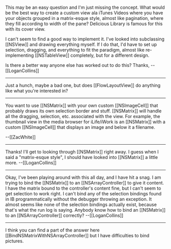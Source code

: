 This may be an easy question and I'm just missing the concept. What would be the best way to create a custom view ala iTunes Videos where you have your objects grouped in a matrix-esque style, almost like pagination, where they fill according to width of the pane? Delicious Library is famous for this with its cover view.

I can't seem to find a good way to implement it. I've looked into subclassing [[NSView]] and drawing everything myself. If I do that, I'd have to set up selection, dragging, and everything to fit the paradigm, almost like re-implementing [[NSTableView]] completely, but for a different design.

Is there a better way anyone else has worked out to do this? Thanks, --[[LoganCollins]]

----

Just a hunch, maybe a bad one, but does [[FlowLayoutView]] do anything like what you're interested in?

----

You want to use [[NSMatrix]] with your own custom [[NSImageCell]] that probably draws its own selection border and stuff. [[NSMatrix]] will handle all the dragging, selection, etc. associated with the view. For example, the thumbnail view in the media browser for iLife/iWork is an [[NSMatrix]] with a custom [[NSImageCell]] that displays an image and below it a filename.

--[[ZacWhite]]

----

Thanks! I'll get to looking through [[NSMatrix]] right away. I guess when I said a "matrix-esque style", I should have looked into [[NSMatrix]] a little more. --[[LoganCollins]]

----

Okay, I've been playing around with this all day, and I have hit a snag. I am trying to bind the [[NSMatrix]] to an [[NSArrayController]] to give it content. I have the matrix bound to the controller's content fine, but I can't seem to get selection to work right. I can't bind any of the selection bindings found in IB programmatically without the debugger throwing an exception. It almost seems like none of the selection bindings actually exist, because that's what the run log is saying. Anybody know how to bind an [[NSMatrix]] to an [[NSArrayController]] correctly? --[[LoganCollins]]

----

I think you can find a part of the answer here [[BindNSMatrixWithNSArrayController]] but I have difficulties to bind pictures.
